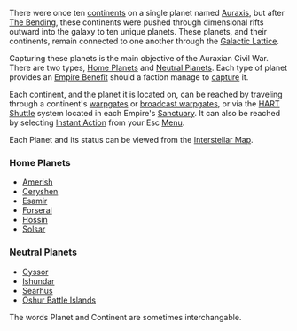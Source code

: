 There were once ten [continents](../locations/Continent.md) on a single planet named
[Auraxis](Auraxis.md), but after [The Bending](../etc/The_Bending.md), these
continents were pushed through dimensional rifts outward into the galaxy to ten
unique planets. These planets, and their continents, remain connected to one
another through the [Galactic Lattice](../terminology/Galactic_Lattice.md).

Capturing these planets is the main objective of the Auraxian Civil War. There
are two types, [Home Planets](Home_Continent.md) and
[Neutral Planets](../terminology/Neutral_Continent.md). Each type of planet
provides an [Empire Benefit](../terminology/Empire_Benefit.md) should a faction
manage to [capture](../etc/Continental_lock.md) it.

Each continent, and the planet it is located on, can be reached by traveling
through a continent's [warpgates](Warpgate.md) or
[broadcast warpgates](../items/Broadcast_warpgate.md), or via the
[HART Shuttle](../terminology/HART.md) system located in each Empire's
[Sanctuary](../locations/Sanctuary.md). It can also be reached by selecting
[Instant Action](../terminology/Instant_Action.md) from your Esc
[Menu](../etc/Menu.md).

Each Planet and its status can be viewed from the
[Interstellar Map](../terminology/Interstellar_Map.md).

### Home Planets

- [Amerish](Amerish.md)
- [Ceryshen](Ceryshen.md)
- [Esamir](Esamir.md)
- [Forseral](Forseral.md)
- [Hossin](Hossin.md)
- [Solsar](Solsar.md)

### Neutral Planets

- [Cyssor](Cyssor.md)
- [Ishundar](Ishundar.md)
- [Searhus](Searhus.md)
- [Oshur Battle Islands](../locations/Oshur.md)

The words Planet and Continent are sometimes interchangable.

<!--[Category:Locations](Category:Locations.md)-->
